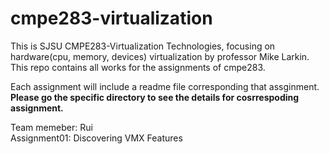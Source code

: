 # cmpe283-virtualization
This is SJSU CMPE283-Virtualization Technologies, focusing on hardware(cpu, memory, devices) virtualization by professor Mike Larkin. This repo contains all works for the assignments of cmpe283.  

Each assignment will include a readme file corresponding that assginment.  
**Please go the specific directory to see the details for cosrrespoding assignment.** 
                      

Team memeber: Rui  
Assignment01: Discovering VMX Features
